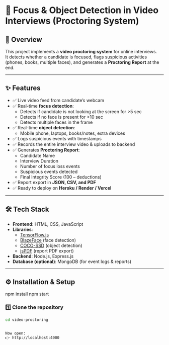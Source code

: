 # 🎥 Focus & Object Detection in Video Interviews (Proctoring System)

## 📌 Overview
This project implements a **video proctoring system** for online interviews.  
It detects whether a candidate is focused, flags suspicious activities (phones, books, multiple faces), and generates a **Proctoring Report** at the end.

---

## ✨ Features
- ✅ Live video feed from candidate’s webcam  
- ✅ Real-time **focus detection**:
  - Detects if candidate is not looking at the screen for >5 sec
  - Detects if no face is present for >10 sec
  - Detects multiple faces in the frame  
- ✅ Real-time **object detection**:
  - Mobile phone, laptops, books/notes, extra devices  
- ✅ Logs suspicious events with timestamps  
- ✅ Records the entire interview video & uploads to backend  
- ✅ Generates **Proctoring Report**:
  - Candidate Name  
  - Interview Duration  
  - Number of focus loss events  
  - Suspicious events detected  
  - Final Integrity Score (100 – deductions)  
- ✅ Report export in **JSON, CSV, and PDF**  
- ✅ Ready to deploy on **Heroku / Render / Vercel**

---

## 🛠️ Tech Stack
- **Frontend**: HTML, CSS, JavaScript  
- **Libraries**:
  - [TensorFlow.js](https://www.tensorflow.org/js)  
  - [BlazeFace](https://github.com/tensorflow/tfjs-models/tree/master/blazeface) (face detection)  
  - [COCO-SSD](https://github.com/tensorflow/tfjs-models/tree/master/coco-ssd) (object detection)  
  - [jsPDF](https://github.com/parallax/jsPDF) (report PDF export)  
- **Backend**: Node.js, Express.js  
- **Database (optional)**: MongoDB (for event logs & reports)  

---

## ⚙️ Installation & Setup
npm install
npm start


### 1️⃣ Clone the repository
```bash
cd video-proctoring


Now open:
👉 http://localhost:4000
